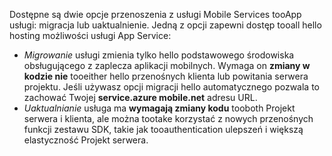 Dostępne są dwie opcje przenoszenia z usługi Mobile Services tooApp usługi: migracja lub uaktualnienie. Jedną z opcji zapewni dostęp tooall hello hosting możliwości usługi App Service:

* *Migrowanie* usługi zmienia tylko hello podstawowego środowiska obsługującego z zaplecza aplikacji mobilnych. Wymaga on **zmiany w kodzie nie** tooeither hello przenośnych klienta lub powitania serwera projektu. Jeśli używasz opcji migracji hello automatycznego pozwala to zachować Twojej **service.azure mobile.net** adresu URL. 
* *Uaktualnianie* usługa ma **wymagają zmiany kodu** tooboth Projekt serwera i klienta, ale można tootake korzystać z nowych przenośnych funkcji zestawu SDK, takie jak tooauthentication ulepszeń i większą elastyczność Projekt serwera. 

